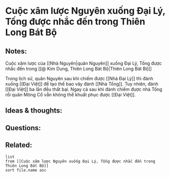# Cuộc xâm lược Nguyên xuống Đại Lý, Tống được nhắc đến trong Thiên Long Bát Bộ

## Notes:
Cuộc xâm lược của [[Nhà Nguyên|quân Nguyên]] xuống Đại Lý, Tống được nhắc đến trong [[@ Kim Dung, Thiên Long Bát Bộ|Thiên Long Bát Bộ]]

Trong lịch sử, quân Nguyên sau khi chiếm được [[Nhà Đại Lý]] thì đánh xuống [[Đại Việt]] để tạo thế bao vây đánh [[Nhà Tống]]. Tuy nhiên, đánh [[Đại Việt]] ba lần đều thất bại.
Ngay cả sau khi đánh chiếm được nhà Tống rồi quân Mông Cổ vẫn không thể khuất phục được [[Đại Việt]].



## Ideas & thoughts:


## Questions:


## Related:
```dataview
list
from [[Cuộc xâm lược Nguyên xuống Đại Lý, Tống được nhắc đến trong Thiên Long Bát Bộ]]
sort file.name asc
```